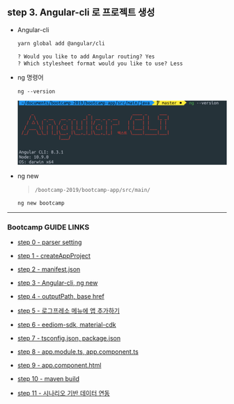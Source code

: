 ## step 3. Angular-cli 로 프로젝트 생성

- Angular-cli

	```
	yarn global add @angular/cli
	```
	```
	? Would you like to add Angular routing? Yes
	? Which stylesheet format would you like to use? Less
	```	

- ng 명령어

	```
	ng --version
	```

	<img src="images/angular-cli.png">

- ng new

	>`/bootcamp-2019/bootcamp-app/src/main/`
	```
	ng new bootcamp
	```

---
### Bootcamp GUIDE LINKS
* [step 0 - parser setting](step0.md)
	
* [step 1 - createAppProject](step1.md)

* [step 2 - manifest.json](step2.md)

* [step 3 - Angular-cli, ng new](step3.md)

* [step 4 - outputPath, base href](step4.md)

* [step 5 - 로그프레소 메뉴에 앱 추가하기](step5.md)

* [step 6 - eediom-sdk, material-cdk](step6.md)

* [step 7 - tsconfig.json, package.json](step7.md)

* [step 8 - app.module.ts, app.component.ts](step8.md)

* [step 9 - app.component.html](step9.md)

* [step 10 - maven build](step10.md)

* [step 11 - 시나리오 기반 데이터 연동](step11.md)